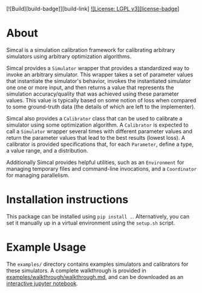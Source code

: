 [![Build][build-badge]][build-link]
[![License: LGPL v3][license-badge]](LICENSE)

# About
Simcal is a simulation calibration framework for calibrating arbitrary simulators using arbitrary optimization algorithms.

Simcal provides a `Simulator` wrapper that provides a standardized way to invoke an arbitrary simulator.  This wrapper takes a set of parameter values that instantiate the simulator's behavior, invokes the instantiated simulator one one or more input, and then returns a value that represents the simulation accuracy/quality that was achieved using these parameter values.  This value is typically based on some notion of loss when compared to some ground-truth data (the details of which are left to the implementer).

Simcal also provides a `Calibrator` class that can be used to calibrate a simulator using some optimization algorithm.  A `Calibrator` is expected to call a `Simulator` wrapper several times with different parameter values and return the parameter values that lead to the best results (lowest loss).  A calibrator is provided specifications that, for each `Parameter`, define a type, a value range, and  a distribution.

Additionally Simcal provides helpful utilities, such as an `Environment` for managing temporary files and command-line invocations, and a `Coordinator` for managing parallelism.


# Installation instructions

This package can be installed using `pip install .`.
Alternatively, you can set it manually up in a virtual environment using the `setup.sh` script.

# Example Usage
The `examples/` directory contains examples simulators and calibrators for these simulators. A complete walkthrough is provided in [examples/walkthrough/walkthrough.md](examples/walkthrough/walkthrough.md), and can be downloaded as an [interactive jupyter notebook](examples/walkthrough/walkthrough.ipynb).
